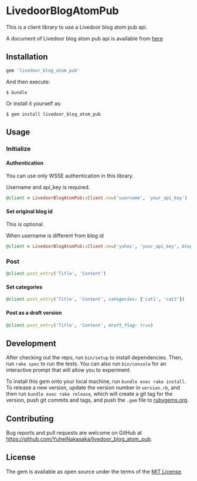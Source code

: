 # LivedoorBlogAtomPub

This is a client library to use a Livedoor blog atom pub api.

A document of Livedoor blog atom pub api is available from [here](http://help.blogpark.jp/archives/52372407.html)

## Installation

```ruby
gem 'livedoor_blog_atom_pub'
```

And then execute:

    $ bundle

Or install it yourself as:

    $ gem install livedoor_blog_atom_pub

## Usage

### Initialize

####  Authentication

You can use only WSSE authentication in this library.

Username and api_key is required.

```ruby
@client = LivedoorBlogAtomPub::Client.new('username', 'your_api_key')
```

#### Set original blog id

This is optional.

When username is different from blog id

```ruby
@client = LivedoorBlogAtomPub::Client.new('yuhei', 'your_api_key', blog_id: 'other_id')
```

### Post

```ruby
@client.post_entry('Title', 'Content')
```

#### Set categories

```ruby
@client.post_entry('Title', 'Content', categories: ['cat1', 'cat2'])
```

#### Post as a draft version

```ruby
@client.post_entry('Title', 'Content', draft_flag: true)
```

## Development

After checking out the repo, run `bin/setup` to install dependencies. Then, run `rake spec` to run the tests. You can also run `bin/console` for an interactive prompt that will allow you to experiment.

To install this gem onto your local machine, run `bundle exec rake install`. To release a new version, update the version number in `version.rb`, and then run `bundle exec rake release`, which will create a git tag for the version, push git commits and tags, and push the `.gem` file to [rubygems.org](https://rubygems.org).

## Contributing

Bug reports and pull requests are welcome on GitHub at https://github.com/YuheiNakasaka/livedoor_blog_atom_pub.


## License

The gem is available as open source under the terms of the [MIT License](http://opensource.org/licenses/MIT).
